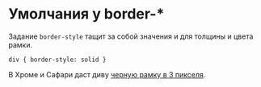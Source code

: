 # Умолчания у border-*

Задание `border-style` тащит за собой значения и для толщины и цвета рамки.

```
div { border-style: solid }
```

В Хроме и Сафари даст диву [черную рамку в 3 пикселя](http://codepen.io/anon/pen/wMzoyO).